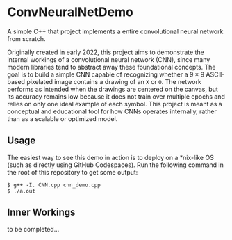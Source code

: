 # ConvNeuralNetDemo
A simple C++ that project implements a entire convolutional neural network from scratch. 

Originally created in early 2022, this project aims to demonstrate the internal workings of a convolutional neural network (CNN), since many modern libraries tend to abstract away these foundational concepts. The goal is to build a simple CNN capable of recognizing whether a $9 \times 9$ ASCII-based pixelated image contains a drawing of an `X` or `O`. The network performs as intended when the drawings are centered on the canvas, but its accuracy remains low because it does not train over multiple epochs and relies on only one ideal example of each symbol. This project is meant as a conceptual and educational tool for how CNNs operates internally, rather than as a scalable or optimized model.

## Usage
The easiest way to see this demo in action is to deploy on a *nix-like OS (such as directly using GitHub Codespaces). Run the following command in the root of this repository to get some output:
```
$ g++ -I. CNN.cpp cnn_demo.cpp
$ ./a.out
```

## Inner Workings
to be completed...
